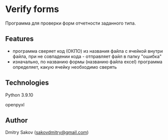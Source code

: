 # Verify forms
Программа для проверки форм отчетности заданного типа.
## Features
- программа сверяет код (ОКПО) из названия файла с ячейкой внутри файла, при не совпадении кода - отправляет файл в папку "ошибка"
- изначально, по названию формы (названию файла excel) программа определяет, какую ячейку необходимо сверять

## Technologies
Python 3.9.10

openpyxl

## Author
Dmitry Sakov (sakovdmitry@gmail.com)
